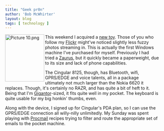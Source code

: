 ```yaml
---
title: "Geek pr0n"
author: 'Bob McWhirter'
layout: blog
tags: [ technology ]
---
```

<a href="http://www.cingular.com/8125_consumer">
  <img width="128" height="154" align="left" title="Picture 10.png" id="image37" alt="Picture 10.png" src="/blog/assets/Picture%2010.png"/>
</a>This weekend I acquired a <a href="http://www.cingular.com/8125_consumer">new toy</a>.  Those of you who follow my <a href="http://www.flickr.com/photos/openxource_bob/">Flickr</a> might've noticed slightly less fuzzy photos streaming in.  This is actually the first Windows machine I've purchased for myself.  Previously I had tried a <a href="http://www.sharpusa.com/products/TypeLanding/0,1056,112,00.html">Zaurus</a>, but it quickly became a paperweight, due to its size and lack of phone capabilities.

The Cingular 8125, though, has Bluetooth, wifi, GPRS/EDGE and voice talents, all in a package ultimately not much larger than the  Nokia 6620 it replaces.  Though, it's certainly no RAZR, and has quite a bit of heft to it.  Being that I'm <a href="http://www.gigantor.org/">Gigantor</a>-sized, it fits quite well in my pocket.  The keyboard is quite usable for my big honkin' thumbs, even.

Along with the device, I signed up for Cingular's PDA plan, so I can use the GPRS/EDGE connection all willy-nilly unlimitedly.  My Sunday was spent playing with <a href="http://pm-doc.sourceforge.net/">Procmail</a> recipes trying to filter and route the appropriate set of emails to the pocket machine.
